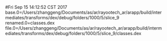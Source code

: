 #Fri Sep 15 14:12:52 CST 2017
base.0=/Users/zhanggeng/Documents/as/ar/rayootech_ar/arapp/build/intermediates/transforms/dex/debug/folders/1000/5/slice_9
renamed.0=classes.dex
file.0=/Users/zhanggeng/Documents/as/ar/rayootech_ar/arapp/build/intermediates/transforms/dex/debug/folders/1000/5/slice_9/classes.dex
